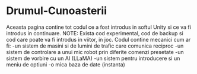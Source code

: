 # Drumul-Cunoasterii
Aceasta pagina contine tot codul ce a fost introdus in softul Unity si ce va fi introdus in continuare.
NOTE: Exista cod experimental, cod de backup si cod care poate va fi introdus in viitor, in joc.
Codul contine mecanici cum ar fi:
-un sistem de masini si de lumini de trafic care comunica reciproc
-un sistem de controlare a unui mic robot prin diferite comenzi presetate
-un sistem de vorbire cu un AI (LLaMA)
-un sistem pentru introducere si un meniu de optiuni
-o mica baza de date (instanta)
